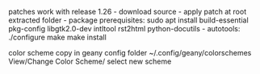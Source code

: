 patches
	work with release 1.26
	- download source
	- apply patch at root extracted folder
        - package prerequisites:
		sudo apt install build-essential pkg-config libgtk2.0-dev intltool rst2html python-docutils
	- autotools:
		./configure
		make
		make install

color scheme
	copy in geany config folder ~/.config/geany/colorschemes
	View/Change Color Scheme/ select new scheme
